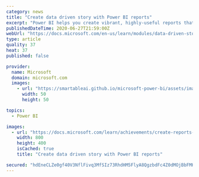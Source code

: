 ```yaml
---
category: news
title: "Create data driven story with Power BI reports"
excerpt: "Power BI helps you create vibrant, highly-useful reports that form a cohesive, data-driven story. You’ll learn how to use buttons, bookmarks, and other navigation techniques. Additionally, you’ll learn how to integrate Power BI reports with other applications."
publishedDateTime: 2020-06-27T21:59:00Z
webUrl: "https://docs.microsoft.com/en-us/learn/modules/data-driven-story-power-bi/"
type: article
quality: 37
heat: 37
published: false

provider:
  name: Microsoft
  domain: microsoft.com
  images:
    - url: "https://smartableai.github.io/microsoft-power-bi/assets/images/organizations/microsoft.com-50x50.jpg"
      width: 50
      height: 50

topics:
  - Power BI

images:
  - url: "https://docs.microsoft.com/learn/achievements/create-reports-with-power-bi-desktop-social.png"
    width: 800
    height: 400
    isCached: true
    title: "Create data driven story with Power BI reports"

secured: "hdEneCLZe0gf40V3NflFivq3MfSIz73RhdHM5FlyA8QgzbdFc4Z0dMOjBbFMHBrDicQObgsK2gi3XW0JX/Y7HiLNMfrsIUFUG9L3L/V7KBrGRdxeCoQwdnuB0J2xo1g1xSEp/7AcSZd7p/J0acWywvbYwNOQGABmygKHbDIC2dxSefrnjp1gBJw8SEmQ4EmCXZIxmtvYQy0YEBt4jbkLp4lDMOODVta8sl36UYQx1EtcTDdfQNMZJdwKstom82d0uQZOEtK9JvVz4HTnm5sfR5d1HItsCDbSBpqYAfcqkj/siJnV8gxqAgJJPXVXc2X2imSdcH0r9JVZeBdj8Yl7iQ==;adhoqdy+E2drq5aLbNbmwA=="
---
```


